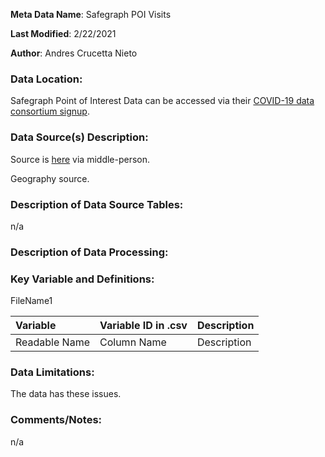 **Meta Data Name**: Safegraph POI Visits

**Last Modified**: 2/22/2021

**Author**: Andres Crucetta Nieto

### Data Location: 

Safegraph Point of Interest Data can be accessed via their [COVID-19 data consortium signup](https://www.safegraph.com/covid-19-data-consortium). 

### Data Source(s) Description:  
Source is [here](https://bphc.hrsa.gov...) via middle-person. 

Geography source. 

### Description of Data Source Tables: 
n/a

### Description of Data Processing: 


### Key Variable and Definitions:

FileName1

| Variable | Variable ID in .csv | Description |
|:---------|:--------------------|:------------|
| Readable Name | Column Name | Description |

### Data Limitations:
The data has these issues. 

### Comments/Notes:
n/a
